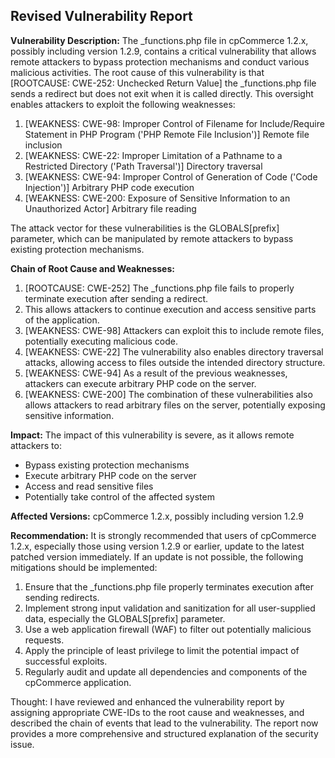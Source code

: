 ## Revised Vulnerability Report

**Vulnerability Description:**
The _functions.php file in cpCommerce 1.2.x, possibly including version 1.2.9, contains a critical vulnerability that allows remote attackers to bypass protection mechanisms and conduct various malicious activities. The root cause of this vulnerability is that [ROOTCAUSE: CWE-252: Unchecked Return Value] the _functions.php file sends a redirect but does not exit when it is called directly. This oversight enables attackers to exploit the following weaknesses:

1. [WEAKNESS: CWE-98: Improper Control of Filename for Include/Require Statement in PHP Program ('PHP Remote File Inclusion')] Remote file inclusion
2. [WEAKNESS: CWE-22: Improper Limitation of a Pathname to a Restricted Directory ('Path Traversal')] Directory traversal
3. [WEAKNESS: CWE-94: Improper Control of Generation of Code ('Code Injection')] Arbitrary PHP code execution
4. [WEAKNESS: CWE-200: Exposure of Sensitive Information to an Unauthorized Actor] Arbitrary file reading

The attack vector for these vulnerabilities is the GLOBALS[prefix] parameter, which can be manipulated by remote attackers to bypass existing protection mechanisms.

**Chain of Root Cause and Weaknesses:**
1. [ROOTCAUSE: CWE-252] The _functions.php file fails to properly terminate execution after sending a redirect.
2. This allows attackers to continue execution and access sensitive parts of the application.
3. [WEAKNESS: CWE-98] Attackers can exploit this to include remote files, potentially executing malicious code.
4. [WEAKNESS: CWE-22] The vulnerability also enables directory traversal attacks, allowing access to files outside the intended directory structure.
5. [WEAKNESS: CWE-94] As a result of the previous weaknesses, attackers can execute arbitrary PHP code on the server.
6. [WEAKNESS: CWE-200] The combination of these vulnerabilities also allows attackers to read arbitrary files on the server, potentially exposing sensitive information.

**Impact:**
The impact of this vulnerability is severe, as it allows remote attackers to:
- Bypass existing protection mechanisms
- Execute arbitrary PHP code on the server
- Access and read sensitive files
- Potentially take control of the affected system

**Affected Versions:**
cpCommerce 1.2.x, possibly including version 1.2.9

**Recommendation:**
It is strongly recommended that users of cpCommerce 1.2.x, especially those using version 1.2.9 or earlier, update to the latest patched version immediately. If an update is not possible, the following mitigations should be implemented:

1. Ensure that the _functions.php file properly terminates execution after sending redirects.
2. Implement strong input validation and sanitization for all user-supplied data, especially the GLOBALS[prefix] parameter.
3. Use a web application firewall (WAF) to filter out potentially malicious requests.
4. Apply the principle of least privilege to limit the potential impact of successful exploits.
5. Regularly audit and update all dependencies and components of the cpCommerce application.

Thought: I have reviewed and enhanced the vulnerability report by assigning appropriate CWE-IDs to the root cause and weaknesses, and described the chain of events that lead to the vulnerability. The report now provides a more comprehensive and structured explanation of the security issue.